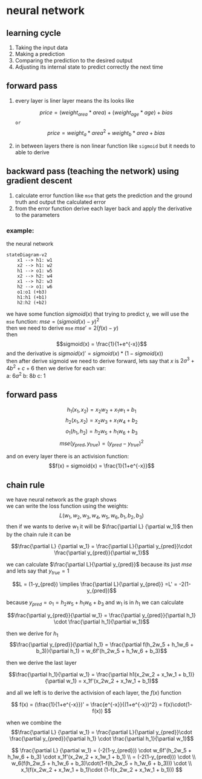 # neural network

## learning cycle

1. Taking the input data
2. Making a prediction
3. Comparing the prediction to the desired output
4. Adjusting its internal state to predict correctly the next time

## forward pass

1. every layer is liner layer means the its looks like

   $$price = (weight_{area} * area) + (weight_{age} * age) + bias$$
   `or`
   $$price = weight_a*area^2 + weight_b*area + bias$$

2. in between layers there is non linear function like `sigmoid` but it needs to able to derive

## backward pass (teaching the network) using gradient descent

1. calculate error function like `mse` that gets the prediction and the ground truth and output the calculated error
2. from the error function derive each layer back and apply the derivative to the parameters

### example:

the neural network

```mermaid
stateDiagram-v2
    x1 --> h1: w1
    x2 --> h1: w2
    h1 --> o1: w5
    x2 --> h2: w4
    x1 --> h2: w3
    h2 --> o1: w6
    o1:o1 (+b3)
    h1:h1 (+b1)
    h2:h2 (+b2)
```

we have some function $sigmoid(x)$ that trying to predict y, we will use the `mse` function: $mse = (sigmoid(x) - y)^2$ <br/>
then we need to derive `mse` $mse' = 2(f(x) - y)$ <br/>
then
$$sigmoid(x) = \frac{1}{1+e^{-x}}$$
and the derivative is $sigmoid(x)' = sigmoid(x)*(1-sigmoid(x))$<br/>
then after derive sigmoid we need to derive forward, lets say that $x$ is $2a^3 + 4b^2 + c + 6$ then we derive for each var: <br/>
a: $6a^2$
b: $8b$
c: $1$

## forward pass

$$h_1(x_1,x_2) = x_2w_2 + x_1w_1 + b_1$$
$$h_2(x_1,x_2) = x_2w_3 + x_1w_4 + b_2$$
$$o_1(h_1,h_2) = h_2w_5 + h_1w_6 + b_3$$
$$mse(y_{pred}, y_{true}) = (y_{pred} - y_{true})^2$$

and on every layer there is an activision function:
$$f(x) = sigmoid(x) = \frac{1}{1+e^{-x}}$$

## chain rule

we have neural network as the graph shows<br/>
we can write the loss function using the weights:
$$L(w_1,w_2,w_3,w_4,w_5,w_6,b_1,b_2,b_3)$$
then if we wants to derive $w_1$ it will be $\frac{\partial L} {\partial w_1}$
then by the chain rule it can be

$$\frac{\partial L} {\partial w_1} = \frac{\partial L}{\partial y_{pred}}\cdot \frac{\partial y_{pred}}{\partial w_1}$$

we can calculate $\frac{\partial L}{\partial y_{pred}}$ because its just $mse$ and lets say that $y_{true} = 1$

$$L = (1-y_{pred}) \implies \frac{\partial L}{\partial y_{pred}} =L' = -2(1-y_{pred})$$

because $y_{pred} = o_1 = h_2w_5 + h_1w_6 + b_3$ and $w_1$ is in $h_1$ we can calculate

$$\frac{\partial y_{pred}}{\partial w_1} = \frac{\partial y_{pred}}{\partial h_1} \cdot \frac{\partial h_1}{\partial w_1}$$

then we derive for $h_1$
$$\frac{\partial y_{pred}}{\partial h_1} = \frac{\partial f(h_2w_5 + h_1w_6 + b_3)}{\partial h_1} = w_6f'(h_2w_5 + h_1w_6 + b_3)$$

then we derive the last layer

$$\frac{\partial h_1}{\partial w_1} = \frac{\partial h1(x_2w_2 + x_1w_1 + b_1)}{\partial w_1} = x_1f'(x_2w_2 + x_1w_1 + b_1)$$

and all we left is to derive the activision of each layer, the $f(x)$ function

$$
f(x) = (\frac{1}{1+e^{-x}})' = \frac{e^{-x}}{(1+e^{-x})^2} = f(x)\cdot(1-f(x))
$$

when we combine the
$$\frac{\partial L} {\partial w_1} = \frac{\partial L}{\partial y_{pred}}\cdot \frac{\partial y_{pred}}{\partial h_1} \cdot \frac{\partial h_1}{\partial w_1}$$

$$
\frac{\partial L} {\partial w_1} = (-2(1-y_{pred})) \cdot  w_6f'(h_2w_5 + h_1w_6 + b_3) \cdot x_1f'(x_2w_2 + x_1w_1 + b_1) \\
= (-2(1-y_{pred})) \cdot  \\
w_6(f(h_2w_5 + h_1w_6 + b_3)\cdot(1-f(h_2w_5 + h_1w_6 + b_3))) \cdot \\
 x_1(f(x_2w_2 + x_1w_1 + b_1)\cdot  (1-f(x_2w_2 + x_1w_1 + b_1)))
$$
